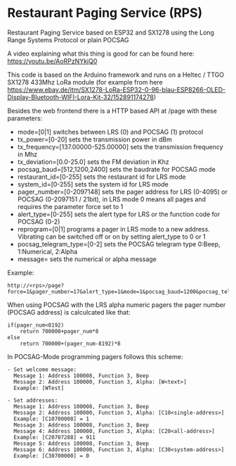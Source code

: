 # Restaurant Paging Service (RPS)
Restaurant Paging Service based on ESP32 and SX1278 using the Long Range Systems Protocol or plain POCSAG

A video explaining what this thing is good for can be found here: https://youtu.be/AoRPzNYkjQ0

This code is based on the Arduino framework and runs on a Heltec / TTGO
SX1278 433Mhz LoRa module (for example from here
https://www.ebay.de/itm/SX1278-LoRa-ESP32-0-96-blau-ESP8266-OLED-Display-Bluetooth-WIFI-Lora-Kit-32/152891174278)

Besides the web frontend there is a HTTP based API at /page with these parameters:
- mode=[0|1] 
  switches between LRS (0) and POCSAG (1) protocol
- tx_power=[0-20]
  sets the transmission power in dBm
- tx_frequency=[137.00000-525.00000]
  sets the transmission frequency in Mhz
- tx_deviation=[0.0-25.0]
  sets the FM deviation in Khz
- pocsag_baud=[512,1200,2400]
  sets the baudrate for POCSAG mode
- restaurant_id=[0-255]
  sets the restaurant id for LRS mode
- system_id=[0-255]
  sets the system id for LRS mode
- pager_number=[0-2097148]
  sets the pager address for LRS (0-4095) or POCSAG (0-2097151 / 21bit), in LRS mode 0 means all pages and requires the parameter force set to 1
- alert_type=[0-255]
  sets the alert type for LRS or the function code for POCSAG (0-2)
- reprogram=[0|1]
  programs a pager in LRS mode to a new address. Vibrating can be switched off or on by setting alert_type to 0 or 1
- pocsag_telegram_type=[0-2]
  sets the POCSAG telegram type 0:Beep, 1:Numerical, 2:Alpha
- message=<text>
  sets the numerical or alpha message

Example:

```
http://<rps>/page?force=1&pager_number=17&alert_type=1&mode=1&pocsag_baud=1200&pocsag_telegram_type=2&message=this%20is%20a%20test
```

When using POCSAG with the LRS alpha numeric pagers the pager number (POCSAG address) is calculcated like that:

```
if(pager_num<8192) 
    return 700000+pager_num*8
else
    return 700000+(pager_num-8192)*8
```

In POCSAG-Mode programming pagers follows this scheme:

```
- Set welcome message: 
  Message 1: Address 100008, Function 3, Beep
  Message 2: Address 100000, Function 3, Alpha: [W<text>]
  Example: [WTest]

- Set addresses:
  Message 1: Address 100008, Function 3, Beep
  Message 2: Address 100000, Function 3, Alpha: [C10<single-address>]
  Example: [C10700008] = 1
  Message 3: Address 100008, Function 3, Beep
  Message 4: Address 100000, Function 3, Alpha: [C20<all-address>]
  Example: [C20707288] = 911
  Message 5: Address 100008, Function 3, Beep
  Message 6: Address 100000, Function 3, Alpha: [C30<system-address>]
  Example: [C30700000] = 0
  
```
